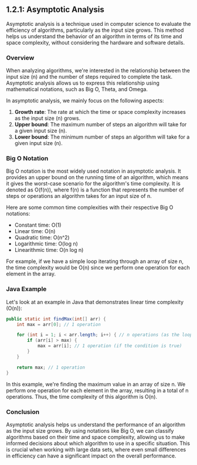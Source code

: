 ## 1.2.1: Asymptotic Analysis

Asymptotic analysis is a technique used in computer science to evaluate the efficiency of algorithms, particularly as the input size grows. This method helps us understand the behavior of an algorithm in terms of its time and space complexity, without considering the hardware and software details.

### Overview

When analyzing algorithms, we're interested in the relationship between the input size (n) and the number of steps required to complete the task. Asymptotic analysis allows us to express this relationship using mathematical notations, such as Big O, Theta, and Omega.

In asymptotic analysis, we mainly focus on the following aspects:

1. **Growth rate**: The rate at which the time or space complexity increases as the input size (n) grows.
2. **Upper bound**: The maximum number of steps an algorithm will take for a given input size (n).
3. **Lower bound**: The minimum number of steps an algorithm will take for a given input size (n).

### Big O Notation

Big O notation is the most widely used notation in asymptotic analysis. It provides an upper bound on the running time of an algorithm, which means it gives the worst-case scenario for the algorithm's time complexity. It is denoted as O(f(n)), where f(n) is a function that represents the number of steps or operations an algorithm takes for an input size of n.

Here are some common time complexities with their respective Big O notations:

- Constant time: O(1)
- Linear time: O(n)
- Quadratic time: O(n^2)
- Logarithmic time: O(log n)
- Linearithmic time: O(n log n)

For example, if we have a simple loop iterating through an array of size n, the time complexity would be O(n) since we perform one operation for each element in the array.

### Java Example

Let's look at an example in Java that demonstrates linear time complexity (O(n)):

```java
public static int findMax(int[] arr) {
    int max = arr[0]; // 1 operation

    for (int i = 1; i < arr.length; i++) { // n operations (as the loop iterates through each element)
        if (arr[i] > max) {
            max = arr[i]; // 1 operation (if the condition is true)
        }
    }

    return max; // 1 operation
}
```

In this example, we're finding the maximum value in an array of size n. We perform one operation for each element in the array, resulting in a total of n operations. Thus, the time complexity of this algorithm is O(n).

### Conclusion

Asymptotic analysis helps us understand the performance of an algorithm as the input size grows. By using notations like Big O, we can classify algorithms based on their time and space complexity, allowing us to make informed decisions about which algorithm to use in a specific situation. This is crucial when working with large data sets, where even small differences in efficiency can have a significant impact on the overall performance.
